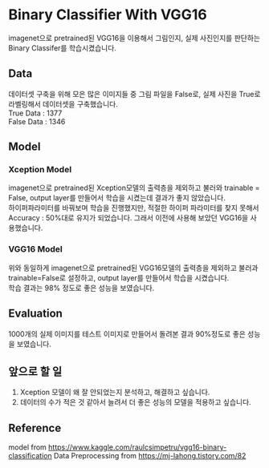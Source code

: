 # Binary Classifier With VGG16

imagenet으로 pretrained된 VGG16을 이용해서 그림인지, 실제 사진인지를 판단하는 Binary Classifer를 학습시켰습니다.

## Data
데이터셋 구축을 위해 모은 많은 이미지들 중 그림 파일을 False로, 실제 사진을 True로 라벨링해서 데이터셋을 구축했습니다.  
True Data : 1377  
False Data : 1346  

## Model
### Xception Model
imagenet으로 pretrained된 Xception모델의 출력층을 제외하고 불러와 trainable = False, output layer를 만들어서 학습을 시켰는데 결과가 좋지 않았습니다.  
하이퍼파라미터를 바꿔보며 학습을 진행했지만, 적절한 하이퍼 파라미터를 찾지 못해서 Accuracy : 50%대로 유지가 되었습니다.  그래서 이전에 사용해 보았던 VGG16을 사용했습니다.
### VGG16 Model
위와 동일하게 imagenet으로 pretrained된 VGG16모델의 출력층을 제외하고 불러과 trainable=False로 설정하고, output layer를 만들어서 학습을 시켰습니다.  
학습 결과는 98% 정도로 좋은 성능을 보였습니다.

## Evaluation
1000개의 실제 이미지를 테스트 이미지로 만들어서 돌려본 결과 90%정도로 좋은 성능을 보였습니다.

## 앞으로 할 일
1. Xception 모델이 왜 잘 안되었는지 분석하고, 해결하고 싶습니다.
2. 데이터의 수가 적은 것 같아서 늘려서 더 좋은 성능의 모델을 적용하고 싶습니다.

## Reference
model from https://www.kaggle.com/raulcsimpetru/vgg16-binary-classification
Data Preprocessing from https://mj-lahong.tistory.com/82
